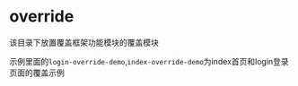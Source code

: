 # override

该目录下放置覆盖框架功能模块的覆盖模块

示例里面的`login-override-demo`,`index-override-demo`为index首页和login登录页面的覆盖示例
